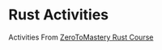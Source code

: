 # Rust Activities

Activities From [ZeroToMastery Rust Course](https://academy.zerotomastery.io/p/learn-rust)
